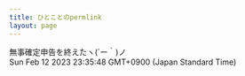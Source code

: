 ```yaml
---
title: ひとことのpermlink
layout: page
---
```

<div class="box" dt="1676212548420">
  無事確定申告を終えたヽ(´ー｀)ノ
  <div class="content is-small">Sun Feb 12 2023 23:35:48 GMT+0900 (Japan Standard Time)</div>
</div>
